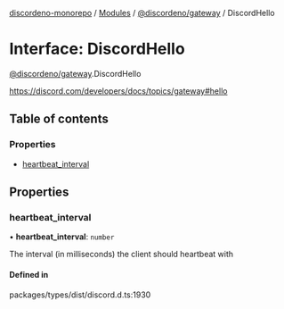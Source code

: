 [discordeno-monorepo](../README.md) / [Modules](../modules.md) / [@discordeno/gateway](../modules/discordeno_gateway.md) / DiscordHello

# Interface: DiscordHello

[@discordeno/gateway](../modules/discordeno_gateway.md).DiscordHello

https://discord.com/developers/docs/topics/gateway#hello

## Table of contents

### Properties

- [heartbeat_interval](discordeno_gateway.DiscordHello.md#heartbeat_interval)

## Properties

### heartbeat_interval

• **heartbeat_interval**: `number`

The interval (in milliseconds) the client should heartbeat with

#### Defined in

packages/types/dist/discord.d.ts:1930
